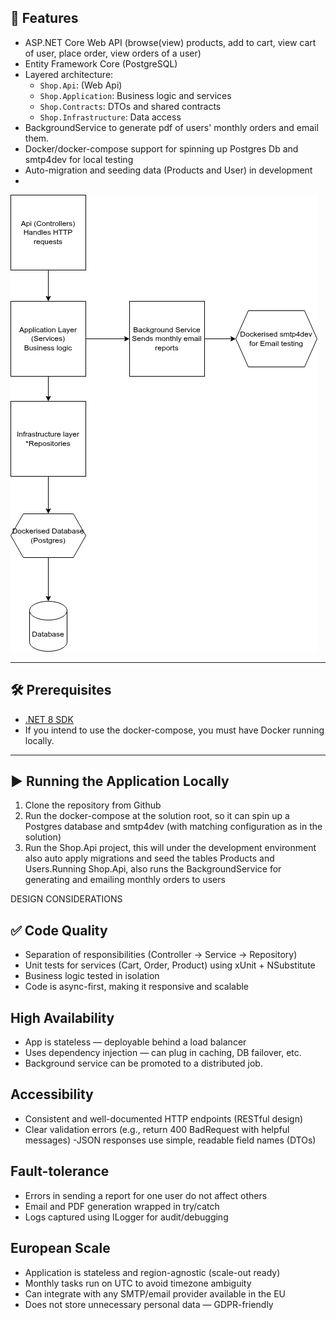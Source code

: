 ## 🚀 Features

- ASP.NET Core Web API (browse(view) products, add to cart, view cart of user, place order, view orders of a user)
- Entity Framework Core (PostgreSQL)
- Layered architecture:
    - `Shop.Api`: (Web Api)
    - `Shop.Application`: Business logic and services
    - `Shop.Contracts`: DTOs and shared contracts
    - `Shop.Infrastructure`: Data access
- BackgroundService to generate pdf of users' monthly orders and email them.
- Docker/docker-compose support for spinning up Postgres Db and smtp4dev for local testing
- Auto-migration and seeding data (Products and User) in development
- 

![Preview](architectural-drawing.png)

---

## 🛠️ Prerequisites

- [.NET 8 SDK](https://dotnet.microsoft.com/en-us/download/dotnet/8.0)
- If you intend to use the docker-compose, you must have Docker running locally.

---

## ▶️ Running the Application Locally
1. Clone the repository from Github
2. Run the docker-compose at the solution root, so it can spin up a Postgres database and smtp4dev (with matching configuration as in the solution)
3. Run the Shop.Api project, this will under the development environment also auto apply migrations and seed the tables Products and Users.Running Shop.Api, also runs the BackgroundService for generating and emailing monthly orders to users


DESIGN CONSIDERATIONS

## ✅ Code Quality
- Separation of responsibilities (Controller → Service → Repository)
- Unit tests for services (Cart, Order, Product) using xUnit + NSubstitute
- Business logic tested in isolation
- Code is async-first, making it responsive and scalable

## High Availability
- App is stateless — deployable behind a load balancer
- Uses dependency injection — can plug in caching, DB failover, etc.
- Background service can be promoted to a distributed job.

## Accessibility
- Consistent and well-documented HTTP endpoints (RESTful design)
- Clear validation errors (e.g., return 400 BadRequest with helpful messages)
 -JSON responses use simple, readable field names (DTOs)

## Fault-tolerance
- Errors in sending a report for one user do not affect others
- Email and PDF generation wrapped in try/catch
- Logs captured using ILogger for audit/debugging

## European Scale
- Application is stateless and region-agnostic (scale-out ready)
- Monthly tasks run on UTC to avoid timezone ambiguity
- Can integrate with any SMTP/email provider available in the EU
- Does not store unnecessary personal data — GDPR-friendly
